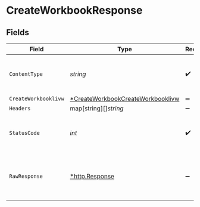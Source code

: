 # CreateWorkbookResponse


## Fields

| Field                                                                                            | Type                                                                                             | Required                                                                                         | Description                                                                                      |
| ------------------------------------------------------------------------------------------------ | ------------------------------------------------------------------------------------------------ | ------------------------------------------------------------------------------------------------ | ------------------------------------------------------------------------------------------------ |
| `ContentType`                                                                                    | *string*                                                                                         | :heavy_check_mark:                                                                               | HTTP response content type for this operation                                                    |
| `CreateWorkbooklivw`                                                                             | [*CreateWorkbookCreateWorkbooklivw](../../models/operations/createworkbookcreateworkbooklivw.md) | :heavy_minus_sign:                                                                               | OK                                                                                               |
| `Headers`                                                                                        | map[string][]*string*                                                                            | :heavy_minus_sign:                                                                               | N/A                                                                                              |
| `StatusCode`                                                                                     | *int*                                                                                            | :heavy_check_mark:                                                                               | HTTP response status code for this operation                                                     |
| `RawResponse`                                                                                    | [*http.Response](https://pkg.go.dev/net/http#Response)                                           | :heavy_minus_sign:                                                                               | Raw HTTP response; suitable for custom response parsing                                          |